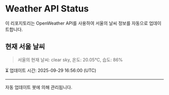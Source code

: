
# Weather API Status

이 리포지토리는 OpenWeather API를 사용하여 서울의 날씨 정보를 자동으로 업데이트합니다.

## 현재 서울 날씨
> 서울의 현재 날씨: clear sky, 온도: 20.05°C, 습도: 86%

⏳ 업데이트 시간: 2025-09-29 16:56:00 (UTC)

---
자동 업데이트 봇에 의해 관리됩니다.

